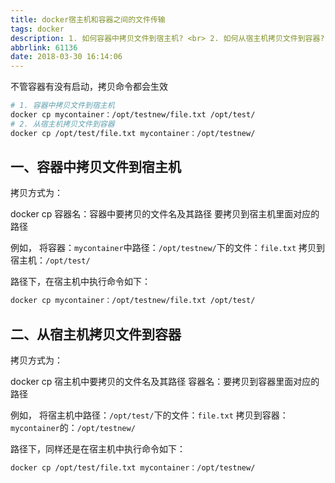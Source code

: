 ```yaml
---
title: docker宿主机和容器之间的文件传输
tags: docker
description: 1. 如何容器中拷贝文件到宿主机? <br> 2. 如何从宿主机拷贝文件到容器?
abbrlink: 61136
date: 2018-03-30 16:14:06
---
```


不管容器有没有启动，拷贝命令都会生效

```bash
# 1. 容器中拷贝文件到宿主机
docker cp mycontainer：/opt/testnew/file.txt /opt/test/
# 2. 从宿主机拷贝文件到容器
docker cp /opt/test/file.txt mycontainer：/opt/testnew/
```

## 一、容器中拷贝文件到宿主机

拷贝方式为：

docker cp 容器名：容器中要拷贝的文件名及其路径 要拷贝到宿主机里面对应的路径

例如，
将容器：`mycontainer`中路径：`/opt/testnew/`下的文件：`file.txt`
拷贝到宿主机：`/opt/test/`

路径下，在宿主机中执行命令如下：

```bash
docker cp mycontainer：/opt/testnew/file.txt /opt/test/
```

## 二、从宿主机拷贝文件到容器

拷贝方式为：

docker cp 宿主机中要拷贝的文件名及其路径 容器名：要拷贝到容器里面对应的路径

例如，
将宿主机中路径：`/opt/test/`下的文件：`file.txt`
拷贝到容器：`mycontainer`的：`/opt/testnew/`

路径下，同样还是在宿主机中执行命令如下：

```bash
docker cp /opt/test/file.txt mycontainer：/opt/testnew/
```
